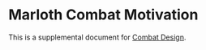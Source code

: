 # Marloth Combat Motivation

This is a supplemental document for [Combat Design](./combat-design).


